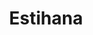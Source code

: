 ---
layout: place
title: "Estihana"
permalink: /new-york/brooklyn/estihana.html
stateAbbr: NY
stateName: New York
cityName: Brooklyn
place_id: ChIJ225B68hEwokRRE8EmbDr1_A
photos:
  - name: >-
      places/ChIJ225B68hEwokRRE8EmbDr1_A/photos/AeeoHcKxekatktiNG4gLNGvVDsetdTVmrntqeUfQhGn8ywMgS2jDTkxGP0gxvXOUX4HIt6ZLL5mhRyf9xyUPeO80xKxG7J0jUU3BB2nPXEihA3ZQBdDU5Le2rN2DkQ2VDUhT5fId0bd_BGSbFpAdgivQ2QhDEHiWFAeCSPuiM1-kco3cViOdRdSzbbm9XVERPrutFlP2B3S1ouuXTAjeVgn_E_OHVxNX88sKx-ju6rEk4czB8kYmsuGz65pDASS2NVneMESlLQbyeAKPXhxCJs5NEjcSymvR2nKMuZEPpSrfuOSw_Tqu9N9uLwxKk7L4GnsZZ4NmpmRoZkCawST7lDZ0pKZffIbxzRcyG_HDsb08adZnie3BZyLkpzkp-DKzphHVZbvL6KvJCMVIjxeLOMkOB8KGk6KK4rV1-UrjLu-2x9n03LI
    widthPx: 4032
    heightPx: 1816
    authorAttributions:
      - displayName: D K
        uri: https://maps.google.com/maps/contrib/107151988804144005127
        photoUri: >-
          https://lh3.googleusercontent.com/a-/ALV-UjV8dgkONG4ApNZMcuIYM9KG4uqau--YG0S9RocjodfNDPBBnynsnQ=s100-p-k-no-mo
    flagContentUri: >-
      https://www.google.com/local/imagery/report/?cb_client=maps_api_places.places_api&image_key=!1e10!2sCIHM0ogKEICAgIDB2JHumgE&hl=en-US
    googleMapsUri: >-
      https://www.google.com/maps/place//data=!3m4!1e2!3m2!1sCIHM0ogKEICAgIDB2JHumgE!2e10!4m2!3m1!1s0x89c244c8eb416edb:0xf0d7ebb099044f44
  - name: >-
      places/ChIJ225B68hEwokRRE8EmbDr1_A/photos/AeeoHcLvNDYLQI1GBFw6GULFar1P0NTP6airF3SzvHCKFM1004bWybLujEGnzXtrhRNiHTk_8c1MkY_PNMoXML2cY9psYOTvwagLMS_hRN9Xk2O77MTamfCPNpusUWJnl9sQ8WF6wLgo47hayPF1mLIjp3cU1-xLzbbigiBy0jFcBXTS1LDjhBjs3SKYYLYvfplDwqQrO3oDoOz4mY0DkPSKlLXnwvocRROEaaf04B6bedN6IYnBdYjr7R52CikLGRr8Z64gH6iywDLK25qAvm_a87d32OXgGUDiqkkNsTA2KDr1Ug
    widthPx: 1100
    heightPx: 736
    authorAttributions:
      - displayName: Estihana Brooklyn
        uri: https://maps.google.com/maps/contrib/110013198283368174821
        photoUri: >-
          https://lh3.googleusercontent.com/a-/ALV-UjWbLD5tgPSgSe3HWaxGhsI0O5EUel1ej_v6MkSGvkwzTuHhJiA=s100-p-k-no-mo
    flagContentUri: >-
      https://www.google.com/local/imagery/report/?cb_client=maps_api_places.places_api&image_key=!1e10!2sAF1QipPxye366zcvdrVP14sKgLfs4dEEYx3jdGDmXVk-&hl=en-US
    googleMapsUri: >-
      https://www.google.com/maps/place//data=!3m4!1e2!3m2!1sAF1QipPxye366zcvdrVP14sKgLfs4dEEYx3jdGDmXVk-!2e10!4m2!3m1!1s0x89c244c8eb416edb:0xf0d7ebb099044f44
  - name: >-
      places/ChIJ225B68hEwokRRE8EmbDr1_A/photos/AeeoHcIWMQZ_nS3_sNF-6IRpr1exdcAWOAN8jOhwgBNNX8YOWElkOqHq5Paiu-QxuNKLvbFc0IfsEmtwWu-OrffUaTio1IuVYeilb_z9hqPo-roCr3AjrwKBbfS2vQcYFEFTtOHFKcoL7cempPN8D-B2W9RFl5fXdN6YC4wvHzkBJPMGcOc0S7S5IUwsAwU8qHo7k30xsUOER4xTJ4QOhhtI5BIqeZpMsCzfnXwOKFR-BAlck1aTAL9opFDja6uNjLrO1oLvlQUuIg0iQwk5AC4ASgM75bSdUoewAJ5I5IDz86MeIg
    widthPx: 4800
    heightPx: 3175
    authorAttributions:
      - displayName: Estihana
        uri: https://maps.google.com/maps/contrib/108186590006877679277
        photoUri: >-
          https://lh3.googleusercontent.com/a/ACg8ocJv24B-RJIsczHhqrO9tRO4G4CdtW3Pikbr69qao3tnM8qVvg=s100-p-k-no-mo
    flagContentUri: >-
      https://www.google.com/local/imagery/report/?cb_client=maps_api_places.places_api&image_key=!1e10!2sAF1QipPhoTohM83L-aQ34ce3ZGtfmqrmeomioe7MxgRQ&hl=en-US
    googleMapsUri: >-
      https://www.google.com/maps/place//data=!3m4!1e2!3m2!1sAF1QipPhoTohM83L-aQ34ce3ZGtfmqrmeomioe7MxgRQ!2e10!4m2!3m1!1s0x89c244c8eb416edb:0xf0d7ebb099044f44
  - name: >-
      places/ChIJ225B68hEwokRRE8EmbDr1_A/photos/AeeoHcLXVrPdxTO2Tc2HjtdGcEsjE1rjgsbPuJcHlbirjssK-1Ua9EdoH9MlOJ_lAZnwWLtClDgl1maMgS-7Jhb952K1Pffn3AL0ooXZ4wbMZRwbtireqGuSQqZ1NaHcTHtxmjO9RxVOad6pheEDx47F4IRQD_Xe0YyABF9K_P0B-t_-Ndc0FGaZ1YT8-k9YcsNvr05Dli_e52d4f0rMyBjlszIFbmOYfTes-dGLmARmVvnvK4x9jgEVb6FTC5BtPUXlILtSYBWBqGSLbTGZosfGd-QWsCYRzFLaR1d_liVdUq52_jRdy6ktlIfG6ZmihcXba53mfy9I_A9RWalGkixAUoAmzEaJvOxbeCkOiKeLw5RWJ1L5i7-0nUvthRPdtQmty26KtsMGYa335qafuTq9NcKxlIRYSMkNdAOp8CrnwXJABg
    widthPx: 2265
    heightPx: 2268
    authorAttributions:
      - displayName: Ahuva Spiegel-Hoberman
        uri: https://maps.google.com/maps/contrib/117000572310539022184
        photoUri: >-
          https://lh3.googleusercontent.com/a-/ALV-UjU-qRoR2pdviBVDCTTQh4uHPDF5kmjc0D32_lnye30MeH96Pl2D=s100-p-k-no-mo
    flagContentUri: >-
      https://www.google.com/local/imagery/report/?cb_client=maps_api_places.places_api&image_key=!1e10!2sCIHM0ogKEICAgICkw_m0Vg&hl=en-US
    googleMapsUri: >-
      https://www.google.com/maps/place//data=!3m4!1e2!3m2!1sCIHM0ogKEICAgICkw_m0Vg!2e10!4m2!3m1!1s0x89c244c8eb416edb:0xf0d7ebb099044f44
  - name: >-
      places/ChIJ225B68hEwokRRE8EmbDr1_A/photos/AeeoHcLvDZeMHxsL7ozxcBcC1sAg76SH6jNNou2CHwYq9Nke6AHxgxL-V8WwLeVDLD1R9b0A_B6BCIg3LQ7eXYiOHDxAYMTNNTMCRbqUD-GyZdcYRvBqKwqdoHpgpwjWY-NKx0jpLhc_o1X756FVHBVqmqfUWjHS9FTAKqnB2YU8H9ay2_7hrzmVU8X1S5e194NXjUTcy1mroFn-ZSDSjPGHrv2UPCm1wI1evkMcjCOCg4YpTKJcU65_ChR81yqPo51pRMrRcHZgT65Wu7q6yQWKxwxSkFdWXCGBh2V1Hz0mNWqHsx2CaePvmpuiiqng8w-m-nNHvtREYioBlrs1ayNG_LKzKZ_6E--IfbHp9BT41k3Yg5gxk9Oj70keRgaUxJDTGcotf-eqjW93RbouIr8xNVW20NLKf5GPbZm9H8Br8E94uA
    widthPx: 3600
    heightPx: 4800
    authorAttributions:
      - displayName: Yehiel M Kalish
        uri: https://maps.google.com/maps/contrib/112727591328253712575
        photoUri: >-
          https://lh3.googleusercontent.com/a-/ALV-UjV96ZdqGCp7qRny_ooJGXS75bQXlMDdS_uqFwuGKMHB5-o9aulI=s100-p-k-no-mo
    flagContentUri: >-
      https://www.google.com/local/imagery/report/?cb_client=maps_api_places.places_api&image_key=!1e10!2sCIHM0ogKEICAgMCIs67UZw&hl=en-US
    googleMapsUri: >-
      https://www.google.com/maps/place//data=!3m4!1e2!3m2!1sCIHM0ogKEICAgMCIs67UZw!2e10!4m2!3m1!1s0x89c244c8eb416edb:0xf0d7ebb099044f44
  - name: >-
      places/ChIJ225B68hEwokRRE8EmbDr1_A/photos/AeeoHcI7_vRSdEhu3Y0AOwt3z2htNmV01GQIDjzCQg_gKWuIvaPA5LptF8vq3yM5bQrW6FKf0QbPMu4I_KyOUggslH2qP_mMHQ_lpeMMJHuLmiRaWT3_bPRNQt3TVE1Zfry6pa8f5paYT7iTNGMoYtXnOvtMpfvKlO2XofLpai2fEE0r9cNC7eIXAfdtJwv4B67oRdvddBj6l-VjW6oGx6_d4jeUBgRKXgYCP59Ji9EEow3ImNpFwKfM60e2p1bxsiYPGgNyb0lYEOri-qvZS6WrhMP-7zHJCIvI-ssQovSPKEN0Bog5nS388_Z745_qtQAPWfnxcwg-ZJDpxST78gctxlM-h-pA5693XsUTiLuE1qMhr9RhtjNxqofIES5n74dHGSG4fhAjg-TlI-l_25_fqaIO_wda0O4jCq5eJP4r_HrUBRu8
    widthPx: 3658
    heightPx: 2793
    authorAttributions:
      - displayName: Meira Chana Meyerovich
        uri: https://maps.google.com/maps/contrib/102952880256269286786
        photoUri: >-
          https://lh3.googleusercontent.com/a-/ALV-UjUrtNlM5aoEx6DjdmdTHwCKALIM3bDNH96ZmfgnsCLz9p18HDhw_A=s100-p-k-no-mo
    flagContentUri: >-
      https://www.google.com/local/imagery/report/?cb_client=maps_api_places.places_api&image_key=!1e10!2sCIHM0ogKEICAgMDwl52U0AE&hl=en-US
    googleMapsUri: >-
      https://www.google.com/maps/place//data=!3m4!1e2!3m2!1sCIHM0ogKEICAgMDwl52U0AE!2e10!4m2!3m1!1s0x89c244c8eb416edb:0xf0d7ebb099044f44
  - name: >-
      places/ChIJ225B68hEwokRRE8EmbDr1_A/photos/AeeoHcId_JHY3pISEX7xN5soElysYoUGckgiD2kKTyXiZuuGvTBwQDgZdQGzeoG2Kv-7bDzDOLVt8S8reRYmNiDzLziBm8-GSbEXFWz3KUfI_k31hTL9Y3tPvZcDO08hBcGTTFhXnteVpb5ZTr2OGdT32ZOSrUD7GQ766fcR2LZonpcKpQXoHAgrdmrL3MBH4s1KmcTfLHUmTotdknET36cjSu1bWf171eWB0Cjw_SDwu4LdPfUmVCXS766ZqKpnP1icI5Sp1qgtho79pPRLUuRFdFGMt2RMEDKyXnl53QbhK7haJAbLO25kwg_ZYp_DLHMw1DVmZ39h2Mr3QuuKgx4HVMsS3ZznrM1uLWEDM9bb7z3KxIxd9cXvIe4mDXoIGRplQhWeewn8BwmdjmRKjqk_FC9tq_6Oz_92bUWTp34ncyOTCQ
    widthPx: 3024
    heightPx: 4032
    authorAttributions:
      - displayName: Nechama Zakon
        uri: https://maps.google.com/maps/contrib/107490105379820868167
        photoUri: >-
          https://lh3.googleusercontent.com/a-/ALV-UjWAvse42CXas1x264d4nEtH1pnEKXMljIIEkB_ruDZvag7yvIio=s100-p-k-no-mo
    flagContentUri: >-
      https://www.google.com/local/imagery/report/?cb_client=maps_api_places.places_api&image_key=!1e10!2sCIHM0ogKEICAgIDpjvX2Fg&hl=en-US
    googleMapsUri: >-
      https://www.google.com/maps/place//data=!3m4!1e2!3m2!1sCIHM0ogKEICAgIDpjvX2Fg!2e10!4m2!3m1!1s0x89c244c8eb416edb:0xf0d7ebb099044f44
  - name: >-
      places/ChIJ225B68hEwokRRE8EmbDr1_A/photos/AeeoHcLKTn7EnzMZw6yQ5XI2xeOFjQmr8NIOkfKe5LAl9PhIi1GL6iF_uKrIjIA82o9RJhwUP5uzJo6v-iCPaBKAaFqBNM4Hpo2nPda9hBjIVAFWEduMm3ydmXpO4eyX03a7f4XsXNpwvtt4k2aBvaJAhUJbtrIWxTK2ET5pXGS2pYCYOIp08xoAh7GEP8_SKu1-HF9yD6Nn6Noj8K3koP9FgmmDmwfdokh5ur2JeuiRHXlKpGjLS88vFeJra6OQ0820_IV3hW0H0VUMmPr7iH_BPOK0QONnIxrBda34G-Mzd2HSmpxg6wud8OtNkXTmbzX8jfCaFGpU-ffIiNETE4Ti6-Y4HJkUy3ICbltShGvxcrBsMHbG7Hd0jb5MKykRHWnwJfgZUTFExaeAuLqffcc74uS3FuO6JTLi66XREY1Ey4i9RHEb
    widthPx: 3024
    heightPx: 4032
    authorAttributions:
      - displayName: Nechama Zakon
        uri: https://maps.google.com/maps/contrib/107490105379820868167
        photoUri: >-
          https://lh3.googleusercontent.com/a-/ALV-UjWAvse42CXas1x264d4nEtH1pnEKXMljIIEkB_ruDZvag7yvIio=s100-p-k-no-mo
    flagContentUri: >-
      https://www.google.com/local/imagery/report/?cb_client=maps_api_places.places_api&image_key=!1e10!2sCIHM0ogKEICAgIDpjvXo2AE&hl=en-US
    googleMapsUri: >-
      https://www.google.com/maps/place//data=!3m4!1e2!3m2!1sCIHM0ogKEICAgIDpjvXo2AE!2e10!4m2!3m1!1s0x89c244c8eb416edb:0xf0d7ebb099044f44
  - name: >-
      places/ChIJ225B68hEwokRRE8EmbDr1_A/photos/AeeoHcKm_xRp_VhhARqI1Ul6OUbmEEPTn3ACCF8ircggF4aCtthnV-9c7YQGFhhYhVYRcFWEjNvnx8okuiq_dUw3dQYEPvlBGEngoeaJZTN2hozScNc06ciX74QDIJmW69L5Rh7HpW2ygyLwhcf86KgpuSqHkVYLBOU_Y3dFm-ikyREVajXGPbSb0iITQFm_mX4RyG2Juf7Hh25okchrWg8eeVg5lnuJ_6uG5sCbFZGkoVHO8430FQrorME2mu2YU88U_UkH2uge0TmYaB_zh3SZ_NdWV8EPONO9iZ38K9461X3RorLjCrUHHbIHhisqIIpE3nKs4SNpobk5fSQAAyddGgkICAq7IDWmm9hZ6yDJJ1sgHbiwsrYfpzKp8eHPofYdYsxAW890zhNjxS6tn8bffJ2lwmsMjnw4ldBCcogfXvwWVA
    widthPx: 2268
    heightPx: 4032
    authorAttributions:
      - displayName: Meni Wolf
        uri: https://maps.google.com/maps/contrib/114138979652994045888
        photoUri: >-
          https://lh3.googleusercontent.com/a-/ALV-UjXMtbPdJ71TJXwInzxIxCrwTJI3oWCXkacR569gdqwjSnzhLp1Kqg=s100-p-k-no-mo
    flagContentUri: >-
      https://www.google.com/local/imagery/report/?cb_client=maps_api_places.places_api&image_key=!1e10!2sCIHM0ogKEICAgIDGypj7Dw&hl=en-US
    googleMapsUri: >-
      https://www.google.com/maps/place//data=!3m4!1e2!3m2!1sCIHM0ogKEICAgIDGypj7Dw!2e10!4m2!3m1!1s0x89c244c8eb416edb:0xf0d7ebb099044f44
  - name: >-
      places/ChIJ225B68hEwokRRE8EmbDr1_A/photos/AeeoHcKkPRXxfdjvET3vLoQNdOsvL0wU84cw0DZSqzM6tROTKZFFuHJKrVBipPqWZ5MRf6V5UjevVazSZ4JljWfbkXj6ZRv6Pw2VAEwV2dKBrNDDX46Vm5HsWDVmWs30RTQd7SfpMqYLJpJhU-6bQhwhlqaqrl3WcX_CIXYwoZhdVmGOnSDZMSJJ6BTHm10hB8JRV3OPZ4mXrVWDBwpIi2UPWb_7GBZ6aDbCYK1gktowrW79Lm1lxE2rfzbQDpTLnPw3nJAaUD3LiIdlCn9ito5sYF21qhCEgT8f9R6E52JNgAnyj-E2943Uom3fkNgj1A7MKZnvVcJzFKilrPhIYfEI57vwTuY8P-6nRBL8nanmGiiDwhtsBJrkrReakaDnyx-SCAbS9agHsamjRneW0jmOUtrzOUFmR5fDK1u2VpUtxli2eGQX
    widthPx: 1600
    heightPx: 900
    authorAttributions:
      - displayName: meital levi
        uri: https://maps.google.com/maps/contrib/107369899435726536842
        photoUri: >-
          https://lh3.googleusercontent.com/a/ACg8ocIK4a3YFN8QqyyCm4XKdPPsp0tm1MOzDm2Ikw9OxelGffoekw=s100-p-k-no-mo
    flagContentUri: >-
      https://www.google.com/local/imagery/report/?cb_client=maps_api_places.places_api&image_key=!1e10!2sCIHM0ogKEICAgID9sdveoQE&hl=en-US
    googleMapsUri: >-
      https://www.google.com/maps/place//data=!3m4!1e2!3m2!1sCIHM0ogKEICAgID9sdveoQE!2e10!4m2!3m1!1s0x89c244c8eb416edb:0xf0d7ebb099044f44
address: 1217 Avenue J, Brooklyn, NY 11230, USA
street: 1217 Avenue J
city: Brooklyn
state: NY
zip: '11230'
country: USA
neighborhood: Midwood
latitude: '40.625091'
longitude: '-73.963592'
accessibility_options:
  wheelchairAccessibleParking: false
  wheelchairAccessibleEntrance: true
  wheelchairAccessibleSeating: true
business_status: OPERATIONAL
name: Estihana
google_maps_links:
  directionsUri: >-
    https://www.google.com/maps/dir//''/data=!4m7!4m6!1m1!4e2!1m2!1m1!1s0x89c244c8eb416edb:0xf0d7ebb099044f44!3e0
  placeUri: https://maps.google.com/?cid=17354598832809463620
  writeAReviewUri: >-
    https://www.google.com/maps/place//data=!4m3!3m2!1s0x89c244c8eb416edb:0xf0d7ebb099044f44!12e1
  reviewsUri: >-
    https://www.google.com/maps/place//data=!4m4!3m3!1s0x89c244c8eb416edb:0xf0d7ebb099044f44!9m1!1b1
  photosUri: >-
    https://www.google.com/maps/place//data=!4m3!3m2!1s0x89c244c8eb416edb:0xf0d7ebb099044f44!10e5
primary_type: Asian Restaurant
opening_hours:
  regular: null
  current: null
secondary_opening_hours:
  regular:
    weekdayDescriptions: null
    type: null
  current:
    weekdayDescriptions: null
    type: null
phone: null
price_level: null
price_range: null
rating: null
rating_count: 0
website: null
description: null
reviews: null
parking_options: null
payment_options: null
allow_dogs: null
curbside_pickup: null
delivery: null
dine_in: null
good_for_children: null
good_for_groups: null
good_for_sports: null
live_music: null
menu_for_children: null
outdoor_seating: null
reservable: null
restroom: null
serves_beer: null
serves_breakfast: null
serves_brunch: null
serves_cocktails: null
serves_coffee: null
serves_dinner: null
serves_dessert: null
serves_lunch: null
serves_vegetarian_food: null
serves_wine: null
takeout: null

---